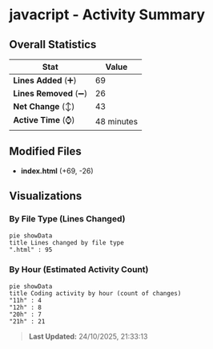 # javacript - Activity Summary 

## Overall Statistics

| Stat                   | Value                                                             |
| ---------------------- | ----------------------------------------------------------------- |
| **Lines Added** (➕)   | 69                                          |
| **Lines Removed** (➖) | 26                                        |
| **Net Change** (↕)    | 43                |
| **Active Time** (⌚)   | 48 minutes |


## Modified Files
- **index.html** (+69, -26)

## Visualizations

### By File Type (Lines Changed)

```mermaid
pie showData
title Lines changed by file type
".html" : 95
```

### By Hour (Estimated Activity Count)

```mermaid
pie showData
title Coding activity by hour (count of changes)
"11h" : 4
"12h" : 8
"20h" : 7
"21h" : 21
```


> **Last Updated:** 24/10/2025, 21:33:13